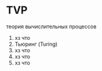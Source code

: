 # TVP
теория вычислительных процессов  

1. хз что
2. Тьюринг (Turing)
3. хз что
4. хз что
5. хз что



